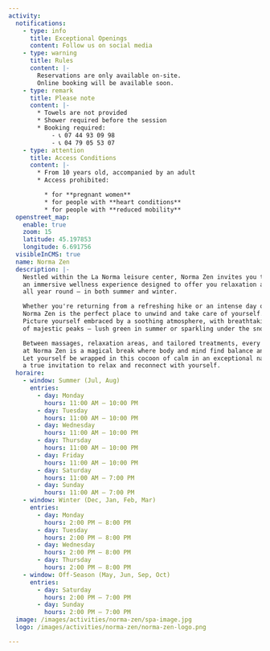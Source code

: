 ```yaml
---
activity:
  notifications:
    - type: info
      title: Exceptional Openings
      content: Follow us on social media
    - type: warning
      title: Rules
      content: |-
        Reservations are only available on-site.
        Online booking will be available soon.
    - type: remark
      title: Please note
      content: |-
        * Towels are not provided
        * Shower required before the session
        * Booking required:
            - 📞 07 44 93 09 98
            - 📞 04 79 05 53 07
    - type: attention
      title: Access Conditions
      content: |-
        * From 10 years old, accompanied by an adult
        * Access prohibited:

          * for **pregnant women**
          * for people with **heart conditions**
          * for people with **reduced mobility**
  openstreet_map:
    enable: true
    zoom: 15
    latitude: 45.197853
    longitude: 6.691756
  visibleInCMS: true
  name: Norma Zen
  description: |-
    Nestled within the La Norma leisure center, Norma Zen invites you to enjoy
    an immersive wellness experience designed to offer you relaxation and serenity
    all year round — in both summer and winter. 

    Whether you're returning from a refreshing hike or an intense day on the ski slopes,
    Norma Zen is the perfect place to unwind and take care of yourself.
    Picture yourself embraced by a soothing atmosphere, with breathtaking views
    of majestic peaks — lush green in summer or sparkling under the snow in winter.

    Between massages, relaxation areas, and tailored treatments, every moment spent
    at Norma Zen is a magical break where body and mind find balance and harmony.
    Let yourself be wrapped in this cocoon of calm in an exceptional natural setting —
    a true invitation to relax and reconnect with yourself.
  horaire:
    - window: Summer (Jul, Aug)
      entries:
        - day: Monday
          hours: 11:00 AM – 10:00 PM
        - day: Tuesday
          hours: 11:00 AM – 10:00 PM
        - day: Wednesday
          hours: 11:00 AM – 10:00 PM
        - day: Thursday
          hours: 11:00 AM – 10:00 PM
        - day: Friday
          hours: 11:00 AM – 10:00 PM
        - day: Saturday
          hours: 11:00 AM – 7:00 PM
        - day: Sunday
          hours: 11:00 AM – 7:00 PM
    - window: Winter (Dec, Jan, Feb, Mar)
      entries:
        - day: Monday
          hours: 2:00 PM – 8:00 PM
        - day: Tuesday
          hours: 2:00 PM – 8:00 PM
        - day: Wednesday
          hours: 2:00 PM – 8:00 PM
        - day: Thursday
          hours: 2:00 PM – 8:00 PM
    - window: Off-Season (May, Jun, Sep, Oct)
      entries:
        - day: Saturday
          hours: 2:00 PM – 7:00 PM
        - day: Sunday
          hours: 2:00 PM – 7:00 PM
  image: /images/activities/norma-zen/spa-image.jpg
  logo: /images/activities/norma-zen/norma-zen-logo.png

---
```

